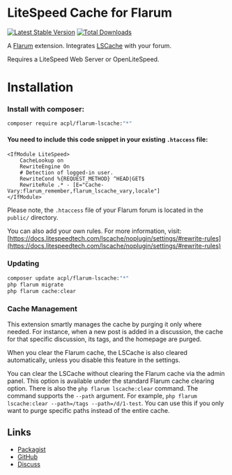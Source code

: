 # LiteSpeed Cache for Flarum


[![Latest Stable Version](https://img.shields.io/packagist/v/acpl/flarum-lscache)](https://packagist.org/packages/acpl/flarum-lscache) [![Total Downloads](https://img.shields.io/packagist/dt/acpl/flarum-lscache.svg)](https://packagist.org/packages/acpl/flarum-lscache)

A [Flarum](http://flarum.org) extension. Integrates [LSCache](https://lscache.io/) with your forum.

Requires a LiteSpeed Web Server or OpenLiteSpeed.

# Installation

### Install with composer:

```sh
composer require acpl/flarum-lscache:"*"
```

#### You need to include this code snippet in your existing `.htaccess` file:

```apacheconf
<IfModule LiteSpeed>
    CacheLookup on
    RewriteEngine On
    # Detection of logged-in user.
    RewriteCond %{REQUEST_METHOD} ^HEAD|GET$
    RewriteRule .* - [E="Cache-Vary:flarum_remember,flarum_lscache_vary,locale"]
</IfModule>
```
Please note, the `.htaccess` file of your Flarum forum is located in the `public/` directory.

You can also add your own rules. For more information, visit: [https://docs.litespeedtech.com/lscache/noplugin/settings/#rewrite-rules](https://docs.litespeedtech.com/lscache/noplugin/settings/#rewrite-rules)


### Updating

```sh
composer update acpl/flarum-lscache:"*"
php flarum migrate
php flarum cache:clear
```

### Cache Management

This extension smartly manages the cache by purging it only where needed. For instance, when a new post is added in a discussion, the cache for that specific discussion, its tags, and the homepage are purged.

When you clear the Flarum cache, the LSCache is also cleared automatically, unless you disable this feature in the settings.

You can clear the LSCache without clearing the Flarum cache via the admin panel. This option is available under the standard Flarum cache clearing option. There is also the `php flarum lscache:clear` command. The command supports the `--path` argument. For example, `php flarum lscache:clear --path=/tags --path=/d/1-test`. You can use this if you only want to purge specific paths instead of the entire cache.

## Links

- [Packagist](https://packagist.org/packages/acpl/flarum-lscache)
- [GitHub](https://github.com/android-com-pl/flarum-lscache)
- [Discuss](https://discuss.flarum.org/d/29475)
